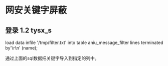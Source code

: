 # 网安关键字屏蔽


## 登录 1.2 tysx_s


load data infile '/tmp/filter.txt' into table aniu_message_filter lines terminated by'\r\n' (name);

通过上面的sql数据把关键字导入到指定的列中。